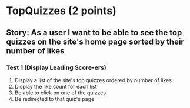 # TopQuizzes (2 points)
## Story: As a user I want to be able to see the top quizzes on the site's home page sorted by their number of likes

### Test 1 (Display Leading Score-ers)
1. Display a list of the site's top quizzes ordered by number of likes
2. Display the like count for each list
3. Be able to click on one of the quizzes
4. Be redirected to that quiz's page
